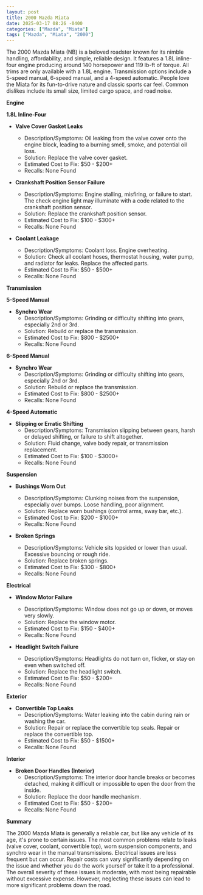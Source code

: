 ```yaml
---
layout: post
title: 2000 Mazda Miata
date: 2025-03-17 08:26 -0400
categories: ["Mazda", "Miata"]
tags: ["Mazda", "Miata", "2000"]
---
```

The 2000 Mazda Miata (NB) is a beloved roadster known for its nimble handling, affordability, and simple, reliable design. It features a 1.8L inline-four engine producing around 140 horsepower and 119 lb-ft of torque. All trims are only available with a 1.8L engine. Transmission options include a 5-speed manual, 6-speed manual, and a 4-speed automatic. People love the Miata for its fun-to-drive nature and classic sports car feel. Common dislikes include its small size, limited cargo space, and road noise.

**Engine**

**1.8L Inline-Four**

*   **Valve Cover Gasket Leaks**
    *   Description/Symptoms: Oil leaking from the valve cover onto the engine block, leading to a burning smell, smoke, and potential oil loss.
    *   Solution: Replace the valve cover gasket.
    *   Estimated Cost to Fix: $50 - $200+
    *   Recalls: None Found

*   **Crankshaft Position Sensor Failure**
    *   Description/Symptoms: Engine stalling, misfiring, or failure to start. The check engine light may illuminate with a code related to the crankshaft position sensor.
    *   Solution: Replace the crankshaft position sensor.
    *   Estimated Cost to Fix: $100 - $300+
    *   Recalls: None Found

*   **Coolant Leakage**
    *   Description/Symptoms: Coolant loss. Engine overheating.
    *   Solution: Check all coolant hoses, thermostat housing, water pump, and radiator for leaks. Replace the affected parts.
    *   Estimated Cost to Fix: $50 - $500+
    *   Recalls: None Found

**Transmission**

**5-Speed Manual**

*   **Synchro Wear**
    *   Description/Symptoms: Grinding or difficulty shifting into gears, especially 2nd or 3rd.
    *   Solution: Rebuild or replace the transmission.
    *   Estimated Cost to Fix: $800 - $2500+
    *   Recalls: None Found

**6-Speed Manual**

*   **Synchro Wear**
    *   Description/Symptoms: Grinding or difficulty shifting into gears, especially 2nd or 3rd.
    *   Solution: Rebuild or replace the transmission.
    *   Estimated Cost to Fix: $800 - $2500+
    *   Recalls: None Found

**4-Speed Automatic**

*   **Slipping or Erratic Shifting**
    *   Description/Symptoms: Transmission slipping between gears, harsh or delayed shifting, or failure to shift altogether.
    *   Solution: Fluid change, valve body repair, or transmission replacement.
    *   Estimated Cost to Fix: $100 - $3000+
    *   Recalls: None Found

**Suspension**

*   **Bushings Worn Out**
    *   Description/Symptoms: Clunking noises from the suspension, especially over bumps. Loose handling, poor alignment.
    *   Solution: Replace worn bushings (control arms, sway bar, etc.).
    *   Estimated Cost to Fix: $200 - $1000+
    *   Recalls: None Found

*   **Broken Springs**
    *   Description/Symptoms: Vehicle sits lopsided or lower than usual. Excessive bouncing or rough ride.
    *   Solution: Replace broken springs.
    *   Estimated Cost to Fix: $300 - $800+
    *   Recalls: None Found

**Electrical**

*   **Window Motor Failure**
    *   Description/Symptoms: Window does not go up or down, or moves very slowly.
    *   Solution: Replace the window motor.
    *   Estimated Cost to Fix: $150 - $400+
    *   Recalls: None Found

*   **Headlight Switch Failure**
    *   Description/Symptoms: Headlights do not turn on, flicker, or stay on even when switched off.
    *   Solution: Replace the headlight switch.
    *   Estimated Cost to Fix: $50 - $200+
    *   Recalls: None Found

**Exterior**

*   **Convertible Top Leaks**
    *   Description/Symptoms: Water leaking into the cabin during rain or washing the car.
    *   Solution: Repair or replace the convertible top seals. Repair or replace the convertible top.
    *   Estimated Cost to Fix: $50 - $1500+
    *   Recalls: None Found

**Interior**

*   **Broken Door Handles (Interior)**
    *   Description/Symptoms: The interior door handle breaks or becomes detached, making it difficult or impossible to open the door from the inside.
    *   Solution: Replace the door handle mechanism.
    *   Estimated Cost to Fix: $50 - $200+
    *   Recalls: None Found

**Summary**

The 2000 Mazda Miata is generally a reliable car, but like any vehicle of its age, it's prone to certain issues. The most common problems relate to leaks (valve cover, coolant, convertible top), worn suspension components, and synchro wear in the manual transmissions. Electrical issues are less frequent but can occur. Repair costs can vary significantly depending on the issue and whether you do the work yourself or take it to a professional. The overall severity of these issues is moderate, with most being repairable without excessive expense. However, neglecting these issues can lead to more significant problems down the road.

